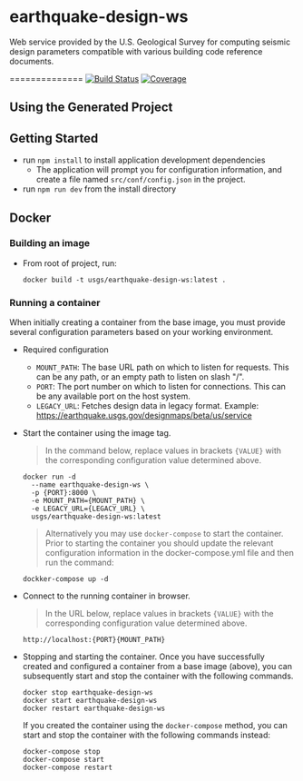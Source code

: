 # earthquake-design-ws
Web service provided by the U.S. Geological Survey for computing seismic
design parameters compatible with various building code reference documents.


==============
[![Build Status](https://travis-ci.org/usgs/earthquake-design-ws.svg?branch=master)](https://travis-ci.org/usgs/earthquake-design-ws)
[![Coverage](https://codecov.io/github/usgs/earthquake-design-ws/coverage.svg?branch=master)](https://codecov.io/github/usgs/earthquake-design-ws?branch=master)

Using the Generated Project
---------------------------

## Getting Started
- run `npm install` to install application development dependencies
    - The application will prompt you for configuration information,
      and create a file named `src/conf/config.json` in the project.
- run `npm run dev` from the install directory


## Docker

### Building an image

- From root of project, run:
    ```
    docker build -t usgs/earthquake-design-ws:latest .
    ```

### Running a container

When initially creating a container from the base image, you must provide
several configuration parameters based on your working environment.

- Required configuration
  - `MOUNT_PATH`: The base URL path on which to listen for requests. This can
                  be any path, or an empty path to listen on slash "/".
  - `PORT`: The port number on which to listen for connections. This can be
            any available port on the host system.
  - `LEGACY_URL`: Fetches design data in legacy format.
                  Example: https://earthquake.usgs.gov/designmaps/beta/us/service

- Start the container using the image tag.

  > In the command below, replace values in brackets `{VALUE}` with the
  > corresponding configuration value determined above.

    ```
    docker run -d
      --name earthquake-design-ws \
      -p {PORT}:8000 \
      -e MOUNT_PATH={MOUNT_PATH} \
      -e LEGACY_URL={LEGACY_URL} \
      usgs/earthquake-design-ws:latest
    ```

  > Alternatively you may use `docker-compose` to start the container. Prior to
  > starting the container you should update the relevant configuration
  > information in the docker-compose.yml file and then run the command:
    ```
    dockker-compose up -d
    ```

- Connect to the running container in browser.

  > In the URL below, replace values in brackets `{VALUE}` with the
  > corresponding configuration value determined above.

  ```
  http://localhost:{PORT}{MOUNT_PATH}
  ```

- Stopping and starting the container. Once you have successfully created
  and configured a container from a base image (above), you can subsequently
  start and stop the container with the following commands.
  ```
  docker stop earthquake-design-ws
  docker start earthquake-design-ws
  docker restart earthquake-design-ws
  ```

  If you created the container using the `docker-compose` method, you can
  start and stop the container with the following commands instead:
  ```
  docker-compose stop
  docker-compose start
  docker-compose restart
  ```
